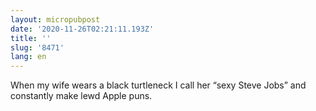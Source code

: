 ```yaml
---
layout: micropubpost
date: '2020-11-26T02:21:11.193Z'
title: ''
slug: '8471'
lang: en
---
```

When my wife wears a black turtleneck I call her “sexy Steve Jobs” and constantly make lewd Apple puns. 
